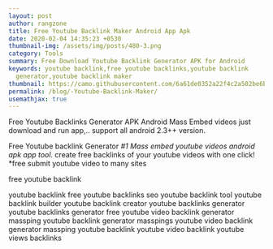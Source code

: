 ```yaml
---
layout: post
author: rangzone
title: Free Youtube Backlink Maker Android App Apk
date: 2020-02-04 14:35:23 +0530
thumbnail-img: /assets/img/posts/480-3.png
category: Tools
summary: Free Download Youtube Backlink Generator APK for Android
keywords: youtube backlink,free youtube backlinks,youtube backlink
  generator,youtube backlink maker
thumbnail: https://camo.githubusercontent.com/6a61de0352a22f4c2a502be6bb97835908d9317c2d87750f2d65347a91a5aba7/68747470733a2f2f692e6962622e636f2f376e70547362592f3438302d332e6a7067
permalink: /blog/-Youtube-Backlink-Maker/
usemathjax: true
---
```

Free Youtube Backlinks Generator APK Android Mass Embed videos
just download and run app,.. support all android 2.3++ version.

Free Youtube backlink Generator
*\#1 Mass embed youtube videos android apk app tool.* create free backlinks of your youtube videos with one click! *free submit youtube video to many sites

free youtube backlink



youtube backlink free youtube backlinks seo youtube backlink tool youtube backlink builder youtube backlink creator youtube backlinks generator youtube backlinks generator free youtube video backlink generator massping youtube backlink generator masspings youtube video backlink generator massping youtube backlink youtube video backlink youtube views backlinks
